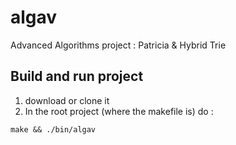 # algav
Advanced Algorithms project : Patricia & Hybrid Trie

## Build and run project 
1. download or clone it
2. In the root project (where the makefile is) do :

```
make && ./bin/algav
```
